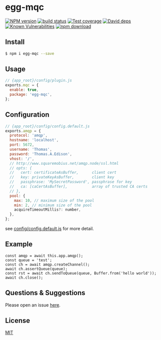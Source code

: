 # egg-mqc

[![NPM version][npm-image]][npm-url]
[![build status][travis-image]][travis-url]
[![Test coverage][codecov-image]][codecov-url]
[![David deps][david-image]][david-url]
[![Known Vulnerabilities][snyk-image]][snyk-url]
[![npm download][download-image]][download-url]

[npm-image]: https://img.shields.io/npm/v/egg-mqc.svg?style=flat-square
[npm-url]: https://npmjs.org/package/egg-mqc
[travis-image]: https://img.shields.io/travis/eggjs/egg-mqc.svg?style=flat-square
[travis-url]: https://travis-ci.org/eggjs/egg-mqc
[codecov-image]: https://img.shields.io/codecov/c/github/eggjs/egg-mqc.svg?style=flat-square
[codecov-url]: https://codecov.io/github/eggjs/egg-mqc?branch=master
[david-image]: https://img.shields.io/david/eggjs/egg-mqc.svg?style=flat-square
[david-url]: https://david-dm.org/eggjs/egg-mqc
[snyk-image]: https://snyk.io/test/npm/egg-mqc/badge.svg?style=flat-square
[snyk-url]: https://snyk.io/test/npm/egg-mqc
[download-image]: https://img.shields.io/npm/dm/egg-mqc.svg?style=flat-square
[download-url]: https://npmjs.org/package/egg-mqc

<!--
Description here.
-->

## Install

```bash
$ npm i egg-mqc --save
```

## Usage

```js
// {app_root}/config/plugin.js
exports.mqc = {
  enable: true,
  package: 'egg-mqc',
};
```

## Configuration

```js
// {app_root}/config/config.default.js
exports.amqp = {
  protocol: 'amqp',
  hostname: 'localhost',
  port: 5672,
  username: 'Thomas',
  password: 'Thomas.A.Edison',
  vhost: '/',
  // http://www.squaremobius.net/amqp.node/ssl.html
  // opts: {
  //   cert: certificateAsBuffer,      client cert
  //   key: privateKeyAsBuffer,        client key
  //   passphrase: 'MySecretPassword', passphrase for key
  //   ca: [caCertAsBuffer],           array of trusted CA certs
  // },
  pool: {
    max: 10, // maximum size of the pool
    min: 2, // minimum size of the pool
    acquireTimeoutMillis?: number,
  },
};
```

see [config/config.default.js](config/config.default.js) for more detail.

## Example


```
const amqp = await this.app.amqp();
const queue = 'test';
const ch = await amqp.createChannel();
await ch.assertQueue(queue);
const rst = await ch.sendToQueue(queue, Buffer.from('hello world'));
await ch.close();
```

## Questions & Suggestions

Please open an issue [here](https://github.com/eggjs/egg/issues).

## License

[MIT](LICENSE)
